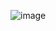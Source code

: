 ![image](https://cloud.githubusercontent.com/assets/25205429/22510399/7264a6c8-e857-11e6-847c-748f8ace0538.JPG)
